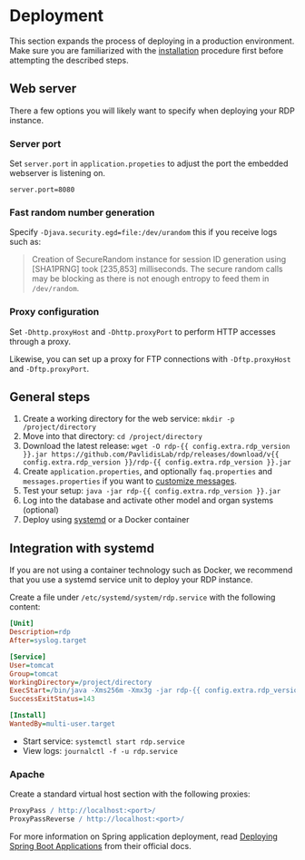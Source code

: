 # Deployment

This section expands the process of deploying in a production environment. Make sure you are familiarized with the
[installation](/installation) procedure first before attempting the described steps.

## Web server

There a few options you will likely want to specify when deploying your RDP instance.

### Server port

Set `server.port` in `application.propeties` to adjust the port the embedded webserver is listening on.

```properties
server.port=8080
```

### Fast random number generation

Specify `-Djava.security.egd=file:/dev/urandom` this if you receive logs such as:

> Creation of SecureRandom instance for session ID generation using [SHA1PRNG] took [235,853] milliseconds. The secure
> random calls may be blocking as there is not enough entropy to feed them in `/dev/random`.

### Proxy configuration

Set `-Dhttp.proxyHost` and `-Dhttp.proxyPort` to perform HTTP accesses through a proxy.

Likewise, you can set up a proxy for FTP connections with `-Dftp.proxyHost` and `-Dftp.proxyPort`.

## General steps

1. Create a working directory for the web service: `mkdir -p /project/directory`
2. Move into that directory: `cd /project/directory`
3. Download the latest
   release: `wget -O rdp-{{ config.extra.rdp_version }}.jar https://github.com/PavlidisLab/rdp/releases/download/v{{ config.extra.rdp_version }}/rdp-{{ config.extra.rdp_version }}.jar`
4. Create `application.properties`, and optionally `faq.properties` and
   `messages.properties` if you want to [customize messages](customization.md#customizing-the-applications-messages).
5. Test your setup: `java -jar rdp-{{ config.extra.rdp_version }}.jar`
6. Log into the database and activate other model and organ systems (optional)
7. Deploy using [systemd](#integration-with-systemd) or a Docker container

## Integration with systemd

If you are not using a container technology such as Docker, we recommend that you use a systemd service unit to deploy
your RDP instance.

Create a file under `/etc/systemd/system/rdp.service` with the following content:

```ini
[Unit]
Description=rdp
After=syslog.target

[Service]
User=tomcat
Group=tomcat
WorkingDirectory=/project/directory
ExecStart=/bin/java -Xms256m -Xmx3g -jar rdp-{{ config.extra.rdp_version }}.jar
SuccessExitStatus=143

[Install]
WantedBy=multi-user.target
```

* Start service: `systemctl start rdp.service`
* View logs: `journalctl -f -u rdp.service`

### Apache

Create a standard virtual host section with the following proxies:

```apache
ProxyPass / http://localhost:<port>/
ProxyPassReverse / http://localhost:<port>/
```

For more information on Spring application deployment, read [Deploying Spring Boot Applications](https://docs.spring.io/spring-boot/docs/current/reference/html/deployment.html) from their official docs.